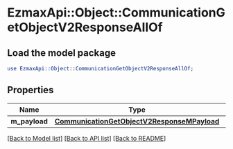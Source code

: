 # EzmaxApi::Object::CommunicationGetObjectV2ResponseAllOf

## Load the model package
```perl
use EzmaxApi::Object::CommunicationGetObjectV2ResponseAllOf;
```

## Properties
Name | Type | Description | Notes
------------ | ------------- | ------------- | -------------
**m_payload** | [**CommunicationGetObjectV2ResponseMPayload**](CommunicationGetObjectV2ResponseMPayload.md) |  | 

[[Back to Model list]](../README.md#documentation-for-models) [[Back to API list]](../README.md#documentation-for-api-endpoints) [[Back to README]](../README.md)


